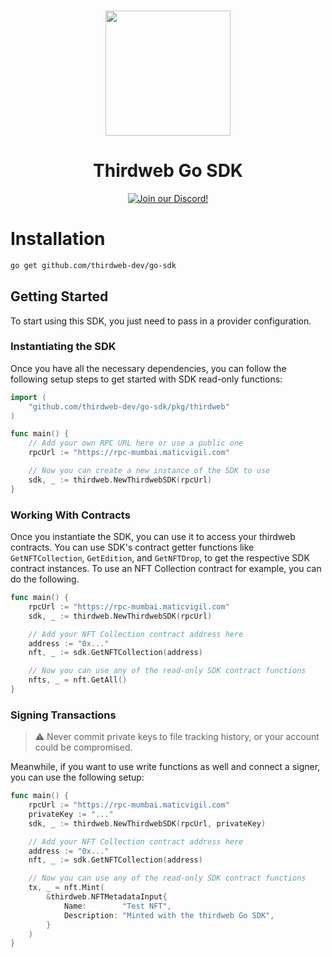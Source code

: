 <p align="center">
<br />
<a href="https://thirdweb.com"><img src="https://github.com/thirdweb-dev/typescript-sdk/blob/main/logo.svg?raw=true" width="200" alt=""/></a>
<br />
</p>
<h1 align="center">Thirdweb Go SDK</h1>
<p align="center">
<a href="https://discord.gg/thirdweb"><img alt="Join our Discord!" src="https://img.shields.io/discord/834227967404146718.svg?color=7289da&label=discord&logo=discord&style=flat"/></a>

# Installation

```bash
go get github.com/thirdweb-dev/go-sdk
```

## Getting Started

To start using this SDK, you just need to pass in a provider configuration.

### Instantiating the SDK

Once you have all the necessary dependencies, you can follow the following setup steps to get started with SDK read-only functions:

```go
import (
	"github.com/thirdweb-dev/go-sdk/pkg/thirdweb"
)

func main() {
	// Add your own RPC URL here or use a public one
	rpcUrl := "https://rpc-mumbai.maticvigil.com"

	// Now you can create a new instance of the SDK to use
	sdk, _ := thirdweb.NewThirdwebSDK(rpcUrl)
}
```

### Working With Contracts

Once you instantiate the SDK, you can use it to access your thirdweb contracts. You can use SDK's contract getter functions like `GetNFTCollection`, `GetEdition`, and `GetNFTDrop`, to get the respective SDK contract instances. To use an NFT Collection contract for example, you can do the following.

```go
func main() {
	rpcUrl := "https://rpc-mumbai.maticvigil.com"
	sdk, _ := thirdweb.NewThirdwebSDK(rpcUrl)

	// Add your NFT Collection contract address here
	address := "0x..."
	nft, _ := sdk.GetNFTCollection(address)

	// Now you can use any of the read-only SDK contract functions
	nfts, _ = nft.GetAll()
}
```

### Signing Transactions

> :warning: Never commit private keys to file tracking history, or your account could be compromised.

Meanwhile, if you want to use write functions as well and connect a signer, you can use the following setup:

```go
func main() {
	rpcUrl := "https://rpc-mumbai.maticvigil.com"
	privateKey := "..."
	sdk, _ := thirdweb.NewThirdwebSDK(rpcUrl, privateKey)

	// Add your NFT Collection contract address here
	address := "0x..."
	nft, _ := sdk.GetNFTCollection(address)

	// Now you can use any of the read-only SDK contract functions
	tx, _ = nft.Mint(
		&thirdweb.NFTMetadataInput{
			Name:        "Test NFT",
			Description: "Minted with the thirdweb Go SDK",
		}
	)
}
```



